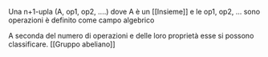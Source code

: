 Una n+1-upla (A, op1, op2, ....) dove A è un [[Insieme]] e le op1, op2, ... sono operazioni è definito come campo algebrico

A seconda del numero di operazioni e delle loro proprietà esse si possono classificare.
[[Gruppo abeliano]]
